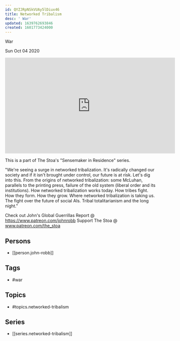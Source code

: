 ```yaml
---
id: QYZJRpNSkVUAy5lDiux46
title: Networked Tribalism
desc: ' War'
updated: 1639762693846
created: 1601773424000
---
```



 War

Sun Oct 04 2020

<iframe width="560" height="315" src="https://www.youtube.com/embed/uqZg_2nwn6U" title="Networked Tribalism: War w/ John Robb. August 17th, 2020" frameborder="0" allow="accelerometer; autoplay; clipboard-write; encrypted-media; gyroscope; picture-in-picture" allowfullscreen ></iframe>

This is a part of The Stoa's "Sensemaker in Residence" series. 

"We're seeing a surge in networked tribalization.  It's radically changed our society and if it isn't brought under control, our future is at risk.  Let's dig into this. From the origins of networked tribalization: some McLuhan, parallels to the printing press, failure of the old system (liberal order and its institutions).  How networked tribalization works today.  How tribes fight.  How they form.  How they grow.  Where networked tribalization is taking us.  The fight over the future of social AIs.  Tribal totalitarianism and the long night."

Check out John's Global Guerrillas Report @ https://www.patreon.com/johnrobb
Support The Stoa @ www.patreon.com/the_stoa

## Persons

- [[person.john-robb]]

## Tags

- #war

## Topics

- #topics.networked-tribalism

## Series

- [[series.networked-tribalism]]

